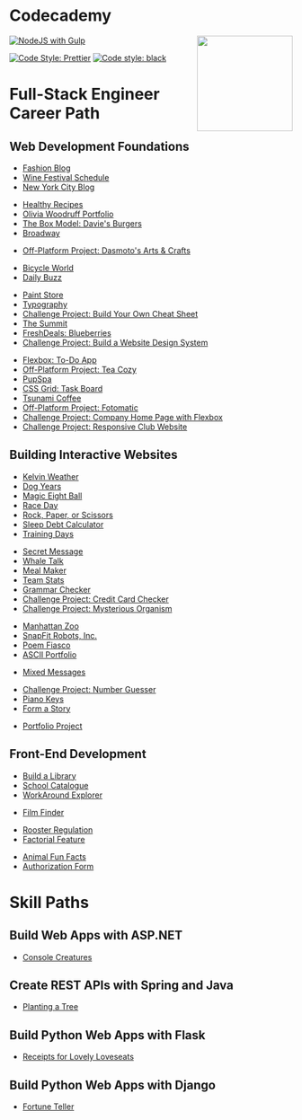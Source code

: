 # Codecademy

[<img src="codecademy.png" align="right" width=170;>](https://www.codecademy.com)

[![NodeJS with Gulp](https://github.com/datttrian/codecademy/actions/workflows/npm-gulp.yml/badge.svg)](https://github.com/datttrian/codecademy/actions/workflows/npm-gulp.yml)

[![Code Style: Prettier](https://img.shields.io/badge/code_style-prettier-ff69b4.svg)](https://github.com/prettier/prettier)
[![Code style: black](https://img.shields.io/badge/code%20style-black-000000.svg)](https://github.com/psf/black)


<!-- **Table of Contents**

- [Full-Stack Engineer Career Path](#career-path)
    * [Web Development Foundations](web-development-foundations)
    * [Building Interactive Websites](building-interactive-websites)
    <!-- * [Front-End Development](front-end-development)
    * [Back-End Development](back-end-development)
    * [Full-Stack Development](full-stack-development)
    * [Interview Prep](interview-prep) -->
<!-- - [Skill Path](#skill-path)
    * [Build Python Web Apps with Flask](#build-python-web-apps-with-flask)
    * [Build Python Web Apps with Django](#build-python-web-apps-with-django) -->

# Full-Stack Engineer Career Path

## Web Development Foundations

<!-- ### Setting Up a Dev Environment -->

<!-- ### Web Development Fundamentals -->

<!-- ### Fundamentals of HTML -->

* [Fashion Blog](html-fashion-blog)
* [Wine Festival Schedule](html-wine-festival-schedule)
* [New York City Blog](semantic-html-nyc-blog)

<!-- ### Fundamentals of CSS -->

* [Healthy Recipes](css-selectors-1)
* [Olivia Woodruff Portfolio](css-visual-rules-project)
* [The Box Model: Davie's Burgers](box-model-on)
* [Broadway](broadway-design)

<!-- ### Developing Websites Locally -->

* [Off-Platform Project: Dasmoto's Arts & Crafts](dasmoto)

<!-- ### Deploying Websites -->

* [Bicycle World](bicycle-world)
* [Daily Buzz](daily-buzz)

<!-- ### Improved Styling with CSS -->

* [Paint Store](color-paint-store)
* [Typography](typography-ii)
* [Challenge Project: Build Your Own Cheat Sheet](independent-project-html-documentation)
* [The Summit](links-buttons-prj)
* [FreshDeals: Blueberries](ui-breadcrumb-proj)
* [Challenge Project: Build a Website Design System](independent-project-web-design-system)

<!-- ### Fundamentals of Web Design -->

<!-- ### Making a Website Responsive -->

* [Flexbox: To-Do App](flexbox-to---do-app)
* [Off-Platform Project: Tea Cozy](tea-cozy)
* [PupSpa](pupspa)
* [CSS Grid: Task Board](css-grid-task-board)
* [Tsunami Coffee](tsunami-coffee)
* [Off-Platform Project: Fotomatic](f1-2-c1p1-fotomatic)
* [Challenge Project: Company Home Page with Flexbox](company-page-with-flexbox)
* [Challenge Project: Responsive Club Website](responsive-club-website)

<!-- ### CSS Transitions and Animation -->

## Building Interactive Websites

<!-- ### JavaScript Syntax, Part I -->

* [Kelvin Weather](kelvin-weather-javascript)
* [Dog Years](dog-years-javascript)
* [Magic Eight Ball](magic-eight-ball-1)
* [Race Day](race-day)
* [Rock, Paper, or Scissors](rock-paper-scissors-javascript)
* [Sleep Debt Calculator](sleep-debt-calculator)
* [Training Days](training-days)


<!-- ### JavaScript Syntax, Part II -->

* [Secret Message](secret-message)
* [Whale Talk](whale-talk)
* [Meal Maker](meal-maker)
* [Team Stats](team-stats)
* [Grammar Checker](mini-linter)
* [Challenge Project: Credit Card Checker](credit-card-checker)
* [Challenge Project: Mysterious Organism](mysterious-organism)

<!-- ### Git and GitHub, Part I -->

* [Manhattan Zoo](manhattan-zoo)
* [SnapFit Robots, Inc.](snapfit-robots)
* [Poem Fiasco](poem-fiasco)
* [ASCII Portfolio](ascii-portfolio)

<!-- ### Portfolio Project: JavaScript Syntax -->

* [Mixed Messages](mixed-messages)

<!-- ### Building Interactive Websites -->

* [Challenge Project: Number Guesser](number-guesser-independent-practice)
* [Piano Keys](piano-keys)
* [Form a Story](form-a-story)

<!-- ### Building Interactive Websites with JavaScript -->

<!-- ### Making A Website Accessible -->

<!-- ### Portfolio Project: Personal Portfolio Website -->
    
* [Portfolio Project](portfolio-website)

## Front-End Development

<!-- ### JavaScript Syntax, Part III -->

* [Build a Library](build-a-library)
* [School Catalogue](school-catalog)
* [WorkAround Explorer](es6-modules-workaround)

<!-- ### Async JavaScript and HTTP Requests -->

* [Film Finder](js-film-finder)

<!-- ### JavaScript Testing -->

* [Rooster Regulation](rooster-regulation)
* [Factorial Feature](factorial)

<!-- ### Web Apps -->

<!-- ### React, Part I -->

* [Animal Fun Facts](js-react-animal-fun-facts)
* [Authorization Form](authorization-form)

# Skill Paths

## Build Web Apps with ASP.NET

* [Console Creatures](csharp-console-creatures)

## Create REST APIs with Spring and Java

* [Planting a Tree](planting-a-tree)

## Build Python Web Apps with Flask

* [Receipts for Lovely Loveseats](python-furniture-store)


## Build Python Web Apps with Django

* [Fortune Teller](django-fortune-teller)

